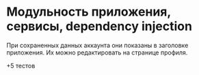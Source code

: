 # Модульность приложения, сервисы, dependency injection

При сохраненных данных аккаунта они показаны в заголовке приложения. Их можно редактировать на странице профиля.


+5 тестов
